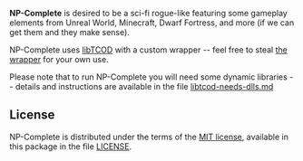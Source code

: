 **NP-Complete** is desired to be a sci-fi rogue-like featuring some gameplay
elements from Unreal World, Minecraft, Dwarf Fortress, and more (if we can get
them and they make sense).

NP-Complete uses [libTCOD](http://doryen.eptalys.net/libtcod/) with a custom
wrapper -- feel free to steal [the wrapper](tcod/__init__.py) for your own use.

Please note that to run NP-Complete you will need some dynamic libraries --
details and instructions are available in the file [libtcod-needs-dlls.md](libtcod-needs-dlls.md)

## License ##

NP-Complete is distributed under the terms of the
[MIT license](http://opensource.org/licenses/mit-license.html),
available in this package in the file [LICENSE](LICENSE).
